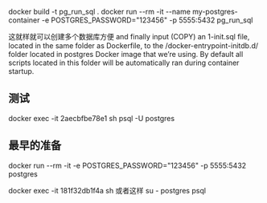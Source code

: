 docker build -t pg_run_sql .
docker run --rm -it --name my-postgres-container -e POSTGRES_PASSWORD="123456" -p 5555:5432 pg_run_sql


这就样就可以创建多个数据库方便
and finally input (COPY) an 1-init.sql file, located in the same folder as Dockerfile, to the /docker-entrypoint-initdb.d/ folder located in postgres Docker image that we’re using. By default all scripts located in this folder will be automatically ran during container startup.

## 测试
docker exec -it 2aecbfbe78e1 sh
psql -U postgres

## 最早的准备
docker run --rm -it -e POSTGRES_PASSWORD="123456" -p 5555:5432 postgres


docker exec -it 181f32db1f4a sh
或者这样
su - postgres
psql
